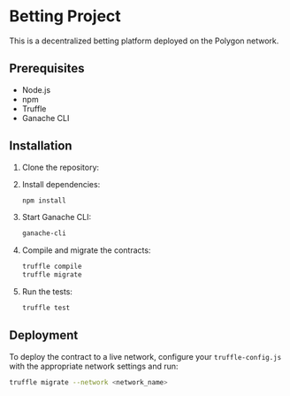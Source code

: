 # Betting Project

This is a decentralized betting platform deployed on the Polygon network.

## Prerequisites

- Node.js
- npm
- Truffle
- Ganache CLI

## Installation

1. Clone the repository:


2. Install dependencies:
    ```bash
    npm install
    ```

3. Start Ganache CLI:
    ```bash
    ganache-cli
    ```

4. Compile and migrate the contracts:
    ```bash
    truffle compile
    truffle migrate
    ```

5. Run the tests:
    ```bash
    truffle test
    ```

## Deployment

To deploy the contract to a live network, configure your `truffle-config.js` with the appropriate network settings and run:
```bash
truffle migrate --network <network_name>
